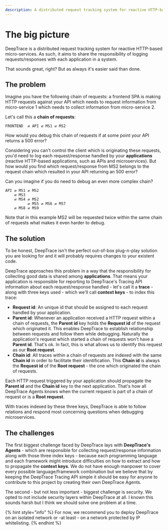 ```yaml
---
description: A distributed request tracking system for reactive HTTP-based micro-services.
---
```


# The big picture

DeepTrace is a distributed request tracking system for reactive HTTP-based micro-services. As such, it aims to share the responsibility of logging requests/responses with each application in a system.

That sounds great, right? But as always it's easier said than done.

## The problem

Imagine you have the following chain of requests: a frontend SPA is making HTTP requests against your API which needs to request information from micro-service 1 which needs to collect information from micro-service 2.

Let's call this a **chain of requests**:

```text
FRONTEND  ⇄ API ⇄ MS1 ⇄ MS2
```

How would you debug this chain of requests if at some point your API returns a 500 error?

Considering you can't control the client which is originating these requests, you'd need to log each request/response handled by your **applications** \(reactive HTTP-based applications, such as APIs and microservices\). But how would you find which request/response from MS2 belongs to the request chain which resulted in your API returning an 500 error?

Can you imagine if you do need to debug an even more complex chain?

```text
API ⇄ MS1 ⇄ MS2
    ⇄ MS3
    ⇄ MS4 ⇄ MS2
          ⇄ MS5 ⇄ MS6 ⇄ MS7
    ⇄ MS8 ⇄ MS9
```

Note that in this example MS2 will be requested twice within the same chain of requests what makes it even harder to debug.

## The solution

To be honest, DeepTrace isn't the perfect out-of-box plug-n-play solution you are looking for and it will probably requires changes to your existent code.

DeepTrace approaches this problem in a way that the responsibility for collecting good data is shared among **applications**. That means your application is responsible for reporting to DeepTrace's Tracing API information about each request/response handled - let's call it a **trace** - along with three keys used - which we'll call **context keys** - to index this trace:

* **Request id**: An unique id that should be assigned to each request handled by your application.
* **Parent id**: Whenever an application received a HTTP request within a chain of requests, the **Parent id** key holds the **Request id** of the request which originated it. This enables DeepTrace to establish relationship between requests and follow them while debugging. Naturally the application's request which started a chain of requests won't have a **Parent id**. That's ok. In fact, this is what allows us to identify this request as our **Root request**.
* **Chain id**: All traces within a chain of requests are indexed with the same **Chain id** in order to facilitate their identification. This **Chain id** is always the **Request id** of the **Root request** - the one which originated the chain of requests.

Each HTTP request triggered by your application should propagate the **Parent id** and the **Chain id** key to the next application. That's how all DeepTrace Agents knows when the current request is part of a chain of request or is a **Root request**.

With traces indexed by these three keys, DeepTrace is able to follow relations and respond most concerning questions when debugging microservices.

## The challenges

The first biggest challenge faced by DeepTrace lays with **DeepTrace's Agents** - which are responsible for collecting request/response information along with those three index keys - because each programming language and each framework might introduce difficulties on how to extract and how to propagate the **context keys**. We do not have enough manpower to cover every possible language/framework combination but we believe that by keeping the DeepTrace Tracing API simple it should be easy for anyone to contribute to this project by creating their own DeepTrace Agents.

The second - but not less important - biggest challenge is security. We opted to not include security layers within DeepTrace at all. I known this sounds harsh but I think we should solve one problem at a time. 

{% hint style="info" %}
For now, we recommend you to deploy DeepTrace on an isolated network or -at least - on a network protected by IP whitelisting.
{% endhint %}



